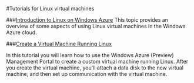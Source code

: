 #Tutorials for Linux virtual machines

<div chunk="../../shared/chunks/disclaimer.md" />

###[Introduction to Linux on Windows Azure](./intro-to-linux/)
This topic provides an overview of some aspects of using Linux virtual machines in the Windows Azure cloud. 

###[Create a Virtual Machine Running Linux](./CreateVirtualMachineLinuxTutorial/)

In this tutorial you will learn how to use the Windows Azure (Preview) Management Portal to create a custom virtual machine running Linux.  After you create the virtual machine, you'll attach a data disk to the new virtual machine, and then set up communication with the virtual machine. 